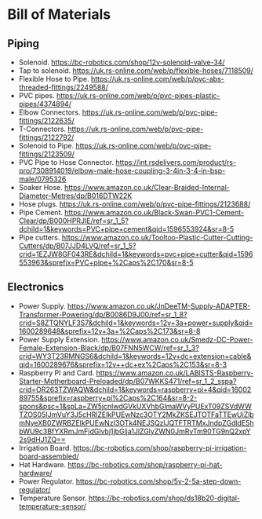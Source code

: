 # Bill of Materials

## Piping
- Solenoid. https://bc-robotics.com/shop/12v-solenoid-valve-34/
- Tap to solenoid. https://uk.rs-online.com/web/p/flexible-hoses/7118509/
- Flexible Hose to Pipe. https://uk.rs-online.com/web/p/pvc-abs-threaded-fittings/2249588/
- PVC pipes. https://uk.rs-online.com/web/p/pvc-pipes-plastic-pipes/4374894/
- Elbow Connectors. https://uk.rs-online.com/web/p/pvc-pipe-fittings/2122635/
- T-Connectors. https://uk.rs-online.com/web/p/pvc-pipe-fittings/2122792/
- Solenoid to Pipe. https://uk.rs-online.com/web/p/pvc-pipe-fittings/2123509/
- PVC Pipe to Hose Connector. https://int.rsdelivers.com/product/rs-pro/7308914019/elbow-male-hose-coupling-3-4in-3-4-in-bsp-male/0795326
- Soaker Hose. https://www.amazon.co.uk/Clear-Braided-Internal-Diameter-Metres/dp/B016DTW22K
- Hose plugs. https://uk.rs-online.com/web/p/pvc-pipe-fittings/2123688/
- Pipe Cement. https://www.amazon.co.uk/Black-Swan-PVC1-Cement-Clear/dp/B000HPRJIE/ref=sr_1_5?dchild=1&keywords=PVC+pipe+cement&qid=1596553924&sr=8-5
- Pipe cutters. https://www.amazon.co.uk/Tooltoo-Plastic-Cutter-Cutting-Cutters/dp/B07JJD4LVQ/ref=sr_1_5?crid=1EZJW8GF043RE&dchild=1&keywords=pvc+pipe+cutter&qid=1596553963&sprefix=PVC+pipe+%2Caps%2C170&sr=8-5

## Electronics
- Power Supply. https://www.amazon.co.uk/JnDeeTM-Supply-ADAPTER-Transformer-Powering/dp/B0086D9J00/ref=sr_1_8?crid=S8ZTQNYLF3S7&dchild=1&keywords=12v+3a+power+supply&qid=1600289648&sprefix=12v+3a+%2Caps%2C173&sr=8-8
- Power Supply Extension. https://www.amazon.co.uk/Smedz-DC-Power-Female-Extension-Black/dp/B07FNN5WCW/ref=sr_1_3?crid=WY3T23RMNGS6&dchild=1&keywords=12v+dc+extension+cable&qid=1600289676&sprefix=12v++dc+ex%2Caps%2C153&sr=8-3
- Raspberry PI and Card. https://www.amazon.co.uk/LABISTS-Raspberry-Starter-Motherboard-Preloaded/dp/B07WKKS471/ref=sr_1_2_sspa?crid=OR263TZWAQW&dchild=1&keywords=raspberry+pi+4&qid=1600289755&sprefix=raspberry+pi%2Caps%2C164&sr=8-2-spons&psc=1&spLa=ZW5jcnlwdGVkUXVhbGlmaWVyPUExT09ZSVdWWTZOS05IJmVuY3J5cHRlZElkPUEwNzc3OTY2MkZKSEJTOTFaTTEwUiZlbmNyeXB0ZWRBZElkPUEwNzI3OTk4NEJSQzlJQTFTRTMxJndpZGdldE5hbWU9c3BfYXRmJmFjdGlvbj1jbGlja1JlZGlyZWN0JmRvTm90TG9nQ2xpY2s9dHJ1ZQ==
- Irrigation Board. https://bc-robotics.com/shop/raspberry-pi-irrigation-board-assembled/
- Hat Hardware. https://bc-robotics.com/shop/raspberry-pi-hat-hardware/
- Power Regulator. https://bc-robotics.com/shop/5v-2-5a-step-down-regulator/
- Temperature Sensor. https://bc-robotics.com/shop/ds18b20-digital-temperature-sensor/



